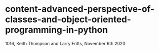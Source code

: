 # content-advanced-perspective-of-classes-and-object-oriented-programming-in-python
1016, Keith Thompson and Larry Fritts, November 6th 2020
